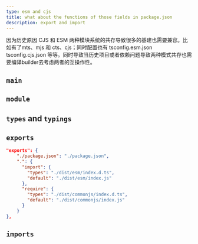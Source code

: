 ```yaml
---
type: esm and cjs
title: what about the functions of those fields in package.json
description: export and import
---
```


因为历史原因 CJS 和 ESM 两种模块系统的共存导致很多的基建也需要兼容。比如有了mts、mjs 和 cts、cjs；同时配置也有 tsconfig.esm.json tsconfig.cjs.json 等等。同时导致当历史项目或者依赖问题导致两种模式共存也需要编译builder去考虑两者的互操作性。

## `main`

## `module`

## `types` and `typings`

## `exports`

```json
"exports": {
    "./package.json": "./package.json",
    ".": {
      "import": {
        "types": "./dist/esm/index.d.ts",
        "default": "./dist/esm/index.js"
      },
      "require": {
        "types": "./dist/commonjs/index.d.ts",
        "default": "./dist/commonjs/index.js"
      }
    }
},
```

## `imports`
